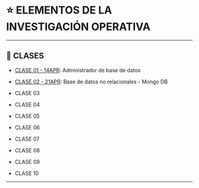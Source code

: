 # :star: ELEMENTOS DE LA INVESTIGACIÓN OPERATIVA

---

## :book: CLASES

- [CLASE 01 - 14APR](https://github.com/eugenia1984/UTN-FRSR-Programacion/blob/main/2do_anio_1er_semestre/elementos_de_la_investigacion_operativa/clase01.md): Administrador de base de datos

- [CLASE 02 - 21APR](https://github.com/eugenia1984/UTN-FRSR-Programacion/blob/main/2do_anio_1er_semestre/elementos_de_la_investigacion_operativa/clase02.md): Base de datos no relacionales - Mongo DB

- CLASE 03

- CLASE 04

- CLASE 05

- CLASE 06

- CLASE 07

- CLASE 08

- CLASE 09

- CLASE 10

---
